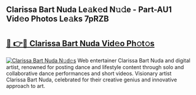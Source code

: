 ## Clarissa Bart Nuda Le𝚊k𝚎d N𝚞𝚍e - Part-AU1 Vid𝚎o Photos Le𝚊ks 7pRZB

# <h2><a href="http://fbc7e9.evod.top/?m=Clarissa+Bart+Nuda">🔗 👉🔴 Clarissa Bart Nuda Vid𝚎o Ph𝚘t𝚘s</a></h2>

[![Clarissa Bart Nuda N𝚞d𝚎s](https://i.imgur.com/8V9OHl7.gif)](http://fbc7e9.evod.top/?m=Clarissa+Bart+Nuda)
Web entertainer Clarissa Bart Nuda and digital artist, renowned for posting dance and lifestyle content through solo and collaborative dance performances and short videos. Visionary artist Clarissa Bart Nuda, celebrated for their creative genius and innovative approach to art. 
